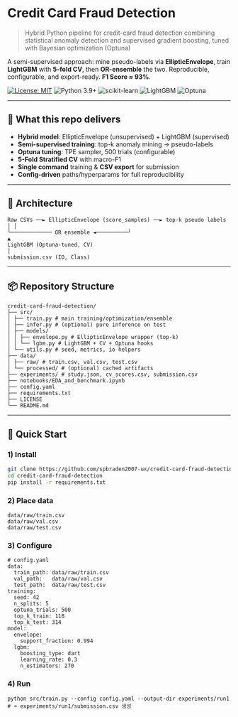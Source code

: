 # Credit Card Fraud Detection

> Hybrid Python pipeline for credit-card fraud detection combining statistical anomaly detection and supervised gradient boosting, tuned with Bayesian optimization (Optuna)

A semi-supervised approach: mine pseudo-labels via **EllipticEnvelope**, train **LightGBM** with **5-fold CV**, then **OR-ensemble** the two. Reproducible, configurable, and export-ready. **F1 Score ≈ 93%**.

[![License: MIT](https://img.shields.io/badge/License-MIT-blue.svg)](LICENSE)
![Python 3.9+](https://img.shields.io/badge/Python-3.9%2B-blue)
![scikit-learn](https://img.shields.io/badge/scikit--learn-1.x-orange)
![LightGBM](https://img.shields.io/badge/LightGBM-3.x-green)
![Optuna](https://img.shields.io/badge/Optuna-TPE-purple)

---

## 🎯 What this repo delivers
- **Hybrid model**: EllipticEnvelope (unsupervised) + LightGBM (supervised)
- **Semi-supervised training**: top-k anomaly mining → pseudo-labels
- **Optuna tuning**: TPE sampler, 500 trials (configurable)
- **5-Fold Stratified CV** with macro-F1
- **Single command** training & **CSV export** for submission
- **Config-driven** paths/hyperparams for full reproducibility

---

## 🧭 Architecture

```
Raw CSVs ──► EllipticEnvelope (score_samples) ──► top-k pseudo labels
│ │
└───────────── OR ensemble ◄──────────┘
▲
LightGBM (Optuna-tuned, CV)
│
submission.csv (ID, Class)
```
---

## 📦 Repository Structure
```
credit-card-fraud-detection/
├── src/
│ ├── train.py # main training/optimization/ensemble
│ ├── infer.py # (optional) pure inference on test
│ ├── models/
│ │ ├── envelope.py # EllipticEnvelope wrapper (top-k)
│ │ └── lgbm.py # LightGBM + CV + Optuna hooks
│ └── utils.py # seed, metrics, io helpers
├── data/
│ ├── raw/ # train.csv, val.csv, test.csv
│ └── processed/ # (optional) cached artifacts
├── experiments/ # study.json, cv_scores.csv, submission.csv
├── notebooks/EDA_and_benchmark.ipynb
├── config.yaml
├── requirements.txt
├── LICENSE
└── README.md
```
---

## 🚀 Quick Start

### 1) Install
```bash
git clone https://github.com/spbraden2007-ux/credit-card-fraud-detection.git
cd credit-card-fraud-detection
pip install -r requirements.txt
```

### 2) Place data
```
data/raw/train.csv
data/raw/val.csv
data/raw/test.csv
```
### 3) Configure

```
# config.yaml
data:
  train_path: data/raw/train.csv
  val_path:   data/raw/val.csv
  test_path:  data/raw/test.csv
training:
  seed: 42
  n_splits: 5
  optuna_trials: 500
  top_k_train: 118
  top_k_test: 314
model:
  envelope:
    support_fraction: 0.994
  lgbm:
    boosting_type: dart
    learning_rate: 0.3
    n_estimators: 270
```
### 4) Run

```
python src/train.py --config config.yaml --output-dir experiments/run1
# ➜ experiments/run1/submission.csv 생성
```

